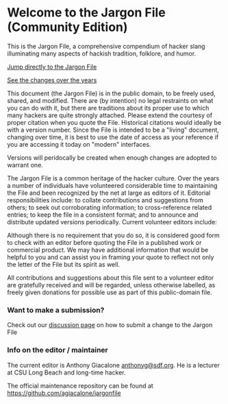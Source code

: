 Welcome to the Jargon File (Community Edition)
==========

This is the Jargon File, a comprehensive compendium of hacker slang illuminating many aspects of hackish tradition, folklore, and humor.

[Jump directly to the Jargon File](https://ghcdn.rawgit.org/agiacalone/jargonfile/master/html/index.html)

[See the changes over the years](https://ghcdn.rawgit.org/agiacalone/jargonfile/master/chaff/chaff.html)

This document (the Jargon File) is in the public domain, to be freely used, shared, and modified. There are (by intention) no legal restraints on what you can do with it, but there are traditions about its proper use to which many hackers are quite strongly attached. Please extend the courtesy of proper citation when you quote the File. Historical citations would ideally be with a version number. Since the File is intended to be a "living" document, changing over time, it is best to use the date of access as your reference if you are accessing it today on "modern" interfaces.

Versions will peridocally be created when enough changes are adopted to warrant one.

The Jargon File is a common heritage of the hacker culture. Over the years a number of individuals have volunteered considerable time to maintaining the File and been recognized by the net at large as editors of it. Editorial responsibilities include: to collate contributions and suggestions from others; to seek out corroborating information; to cross-reference related entries; to keep the file in a consistent format; and to announce and distribute updated versions periodically. Current volunteer editors include:

Although there is no requirement that you do so, it is considered good form to check with an editor before quoting the File in a published work or commercial product. We may have additional information that would be helpful to you and can assist you in framing your quote to reflect not only the letter of the File but its spirit as well.

All contributions and suggestions about this file sent to a volunteer editor are gratefully received and will be regarded, unless otherwise labelled, as freely given donations for possible use as part of this public-domain file.

### Want to make a submission?

Check out our [discussion page](https://github.com/agiacalone/jargonfile/discussions/2) on how to submit a change to the Jargon File

### Info on the editor / maintainer

The current editor is Anthony Giacalone <anthonyg@sdf.org>. He is a lecturer at CSU Long Beach and long-time hacker.

The official maintenance repository can be found at https://github.com/agiacalone/jargonfile

